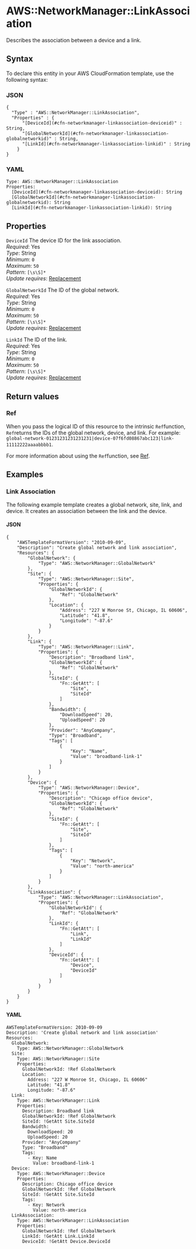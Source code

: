 # AWS::NetworkManager::LinkAssociation<a name="aws-resource-networkmanager-linkassociation"></a>

Describes the association between a device and a link\.

## Syntax<a name="aws-resource-networkmanager-linkassociation-syntax"></a>

To declare this entity in your AWS CloudFormation template, use the following syntax:

### JSON<a name="aws-resource-networkmanager-linkassociation-syntax.json"></a>

```
{
  "Type" : "AWS::NetworkManager::LinkAssociation",
  "Properties" : {
      "[DeviceId](#cfn-networkmanager-linkassociation-deviceid)" : String,
      "[GlobalNetworkId](#cfn-networkmanager-linkassociation-globalnetworkid)" : String,
      "[LinkId](#cfn-networkmanager-linkassociation-linkid)" : String
    }
}
```

### YAML<a name="aws-resource-networkmanager-linkassociation-syntax.yaml"></a>

```
Type: AWS::NetworkManager::LinkAssociation
Properties: 
  [DeviceId](#cfn-networkmanager-linkassociation-deviceid): String
  [GlobalNetworkId](#cfn-networkmanager-linkassociation-globalnetworkid): String
  [LinkId](#cfn-networkmanager-linkassociation-linkid): String
```

## Properties<a name="aws-resource-networkmanager-linkassociation-properties"></a>

`DeviceId`  <a name="cfn-networkmanager-linkassociation-deviceid"></a>
The device ID for the link association\.  
*Required*: Yes  
*Type*: String  
*Minimum*: `0`  
*Maximum*: `50`  
*Pattern*: `[\s\S]*`  
*Update requires*: [Replacement](https://docs.aws.amazon.com/AWSCloudFormation/latest/UserGuide/using-cfn-updating-stacks-update-behaviors.html#update-replacement)

`GlobalNetworkId`  <a name="cfn-networkmanager-linkassociation-globalnetworkid"></a>
The ID of the global network\.  
*Required*: Yes  
*Type*: String  
*Minimum*: `0`  
*Maximum*: `50`  
*Pattern*: `[\s\S]*`  
*Update requires*: [Replacement](https://docs.aws.amazon.com/AWSCloudFormation/latest/UserGuide/using-cfn-updating-stacks-update-behaviors.html#update-replacement)

`LinkId`  <a name="cfn-networkmanager-linkassociation-linkid"></a>
The ID of the link\.  
*Required*: Yes  
*Type*: String  
*Minimum*: `0`  
*Maximum*: `50`  
*Pattern*: `[\s\S]*`  
*Update requires*: [Replacement](https://docs.aws.amazon.com/AWSCloudFormation/latest/UserGuide/using-cfn-updating-stacks-update-behaviors.html#update-replacement)

## Return values<a name="aws-resource-networkmanager-linkassociation-return-values"></a>

### Ref<a name="aws-resource-networkmanager-linkassociation-return-values-ref"></a>

When you pass the logical ID of this resource to the intrinsic `Ref`function, `Ref`returns the IDs of the global network, device, and link\. For example: `global-network-01231231231231231|device-07f6fd08867abc123|link-11112222aaaabbbb1`\.

For more information about using the `Ref`function, see [Ref](https://docs.aws.amazon.com/AWSCloudFormation/latest/UserGuide/intrinsic-function-reference-ref.html)\.

## Examples<a name="aws-resource-networkmanager-linkassociation--examples"></a>



### Link Association<a name="aws-resource-networkmanager-linkassociation--examples--Link_Association"></a>

The following example template creates a global network, site, link, and device\. It creates an association between the link and the device\.

#### JSON<a name="aws-resource-networkmanager-linkassociation--examples--Link_Association--json"></a>

```
{
    "AWSTemplateFormatVersion": "2010-09-09",
    "Description": "Create global network and link association",
    "Resources": {
        "GlobalNetwork": {
            "Type": "AWS::NetworkManager::GlobalNetwork"
        },
        "Site": {
            "Type": "AWS::NetworkManager::Site",
            "Properties": {
                "GlobalNetworkId": {
                    "Ref": "GlobalNetwork"
                },
                "Location": {
                    "Address": "227 W Monroe St, Chicago, IL 60606",
                    "Latitude": "41.8",
                    "Longitude": "-87.6"
                }
            }
        },
        "Link": {
            "Type": "AWS::NetworkManager::Link",
            "Properties": {
                "Description": "Broadband link",
                "GlobalNetworkId": {
                    "Ref": "GlobalNetwork"
                },
                "SiteId": {
                    "Fn::GetAtt": [
                        "Site",
                        "SiteId"
                    ]
                },
                "Bandwidth": {
                    "DownloadSpeed": 20,
                    "UploadSpeed": 20
                },
                "Provider": "AnyCompany",
                "Type": "Broadband",
                "Tags": [
                    {
                        "Key": "Name",
                        "Value": "broadband-link-1"
                    }
                ]
            }
        },
        "Device": {
            "Type": "AWS::NetworkManager::Device",
            "Properties": {
                "Description": "Chicago office device",
                "GlobalNetworkId": {
                    "Ref": "GlobalNetwork"
                },
                "SiteId": {
                    "Fn::GetAtt": [
                        "Site",
                        "SiteId"
                    ]
                },
                "Tags": [
                    {
                        "Key": "Network",
                        "Value": "north-america"
                    }
                ]
            }
        },
        "LinkAssociation": {
            "Type": "AWS::NetworkManager::LinkAssociation",
            "Properties": {
                "GlobalNetworkId": {
                    "Ref": "GlobalNetwork"
                },
                "LinkId": {
                    "Fn::GetAtt": [
                        "Link",
                        "LinkId"
                    ]
                },
                "DeviceId": {
                    "Fn::GetAtt": [
                        "Device",
                        "DeviceId"
                    ]
                }
            }
        }
    }
}
```

#### YAML<a name="aws-resource-networkmanager-linkassociation--examples--Link_Association--yaml"></a>

```
AWSTemplateFormatVersion: 2010-09-09
Description: 'Create global network and link association'
Resources:
  GlobalNetwork:
    Type: AWS::NetworkManager::GlobalNetwork
  Site:
    Type: AWS::NetworkManager::Site
    Properties:
      GlobalNetworkId: !Ref GlobalNetwork
      Location:
        Address: "227 W Monroe St, Chicago, IL 60606"
        Latitude: "41.8"
        Longitude: "-87.6"
  Link:
    Type: AWS::NetworkManager::Link
    Properties:
      Description: Broadband link
      GlobalNetworkId: !Ref GlobalNetwork
      SiteId: !GetAtt Site.SiteId
      Bandwidth:
        DownloadSpeed: 20
        UploadSpeed: 20
      Provider: "AnyCompany"
      Type: "Broadband"
      Tags:
        - Key: Name
          Value: broadband-link-1
  Device:
    Type: AWS::NetworkManager::Device
    Properties:
      Description: Chicago office device
      GlobalNetworkId: !Ref GlobalNetwork
      SiteId: !GetAtt Site.SiteId
      Tags:
        - Key: Network
          Value: north-america
  LinkAssociation:
    Type: AWS::NetworkManager::LinkAssociation
    Properties:
      GlobalNetworkId: !Ref GlobalNetwork
      LinkId: !GetAtt Link.LinkId
      DeviceId: !GetAtt Device.DeviceId
```